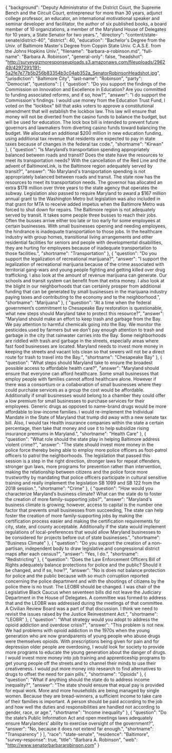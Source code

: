 {
  "background": "Deputy Administrator of the District Court, the Supreme Bench and the Circuit Court, entrepreneur for more than 30 years, adjunct college professor, an educator, an international motivational speaker and seminar developer and facilitator, the author of six published books, a board member of 10 organizations, a member of the Maryland House of Delegates for 10 years, a State Senator for two years.",
  "directory": "content/state-senate/district-40",
  "district": 40,
  "education": "Bachelor's Degree from the Univ. of Baltimore Master's Degree from Coppin State Univ. C.A.S.E. from the Johns Hopkins Univ.",
  "filename": "barbara-a-robinson.md",
  "full-name": "Barbara A. Robinson",
  "general-only": false,
  "headshot": "http://surveygizmoresponseuploads.s3.amazonaws.com/fileuploads/296249/4297291/191-5a2fe7e77b5b256b83354b3c04ab352a_SenatorRobinsonHeadshot.jpg",
  "jurisdiction": "Baltimore City",
  "last-name": "Robinson",
  "party": "Democrat",
  "questions": [
    {
      "question": "Do you support the findings of the Commission on Innovation and Excellence in Education? Are you committed to funding associated reforms, and if so, how?",
      "answer": "I do support the Commission's findings. I would use money from the Education Trust Fund, I voted on the \"lockbox\" bill that asks voters to approve a constitutional amendment that will establish the lockbox law. This law will ensure that money will not be diverted from the casino funds to balance the budget, but will be used for education. The lock box bill is intended to prevent future governors and lawmakers from diverting casino funds toward balancing the budget. We allocated an additional $200 million in new education funding, using additional tax revenue that residents are expected to pay in state taxes because of changes in the federal tax code.",
      "shortname": "Kirwan"
    },
    {
      "question": "Is Maryland’s transportation spending appropriately balanced between roads and transit? Does the state have the resources to meet its transportation needs? With the cancellation of the Red Line and the advent of BaltimoreLink, is the Baltimore region adequately served by transit?",
      "answer": "No Maryland's transportation spending is not appropriately balanced between roads and transit. The state now has the resources to meet its transportation needs. The governor has allocated an extra $178 million over three years to the state agency that operates the subway. Legislation also passed to require Maryland to award a $167 million annual grant to the Washington Metro but legislation was also  included in that grant for  MTA to receive added impetus when the Baltimore Metro was forced to shut down for repairs. The Baltimore region is not adequately served by transit. It takes some people three busses to reach their jobs. Often the busses arrive either too late or too early for some employees at certain businesses. With small businesses opening and needing employees, the hindrance is inadequate transportation to those jobs. In the healthcare industry with group homes, transitional living arrangements and other residential facilities for seniors and people with developmental disabilities, they are hurting for employees because of inadequate transportation to those facilities.",
      "shortname": "Transportation"
    },
    {
      "question": "Do you support the legalization of recreational marijuana?",
      "answer": "I support the legalization of recreational marijuana because of the crime associated with territorial gang-wars and young people fighting and getting killed over drug trafficking. I also look at the amount of revenue marijuana can generate. Our schools and transit system can benefit from that extra money. I also look at the blight in our neighborhoods that can certainly prosper from additional funding that can be generated by small businesses in the marijuana industry paying taxes and contributing to the economy and to the neighborhood.",
      "shortname": "Marijuana"
    },
    {
      "question": "At a time when the federal government’s commitment to Chesapeake Bay restoration is questionable, what new steps should Maryland take to protect this resource?",
      "answer": "Maryland should make an effort to keep trash and garbage from the Bay. We pay attention to harmful chemicals going into the Bay. We monitor the pesticides used by farmers but we don't pay enough attention to trash and garbage in the city that rainwater carries into the Bay. Some neighborhoods are riddled with trash and garbage in the streets, especially areas where fast food businesses are located. Maryland needs to invest more money in keeping the streets and vacant lots clean so that sewers will not be a direct route for trash to travel into the Bay.",
      "shortname": "Chesapeake Bay"
    },
    {
      "question": "What steps should Maryland take to ensure the broadest possible access to affordable health care?",
      "answer": "Maryland should ensure that everyone can afford healthcare. Some small businesses that employ people with families cannot afford healthcare alone. However if there was a consortium or a collaboration of small businesses where they could purchase services as a group the cost would be affordable. Additionally if small businesses would belong to a chamber they could offer a low premium for small businesses to purchase services for their employees. Generic drugs as opposed to name-brand drugs would be more affordable to low-income families. I would re-implement the Individual Mandate in the State of Maryland that trump did away with a new senate tax bill. Also, I would tax Health insurance companies within the state a certain percentage, then take that money and use it to help subsidize rising insurance premiums in Maryland.",
      "shortname": "Health Care"
    },
    {
      "question": "What role should the state play in helping Baltimore address violent crime?",
      "answer": "The state should invest more money in the police force thereby being able to employ more police officers as foot-patrol officers to patrol the neighborhoods. The legislation that passed this session is a step in the right direction, stronger laws for repeat offenders, stronger gun laws, more programs for prevention rather than intervention, making the relationship between citizens and the police force more trustworthy by mandating that police officers participate in cultural sensitive training and really implement the legislation SB 1099 and SB 122 from the 2018 session.",
      "shortname": "Crime"
    },
    {
      "question": "How would you characterize Maryland’s business climate? What can the state do to foster the creation of more family-supporting jobs?",
      "answer": "Maryland's business climate is growing; however, access to capital is the number one factor that prevents small businesses from succeeding, The state can help foster the creation of more family-supporting jobs by making the certification process easier and making the certification requirements for city, state, and county acceptable. Additionally if the state would implement regulations of local-preferences that would allow Maryland businesses to be considered for projects before out of state businesses.",
      "shortname": "Business Climate"
    },
    {
      "question": "Do you support the creation of a non-partisan, independent body to draw legislative and congressional district maps after each census?",
      "answer": "Yes, I do.",
      "shortname": "Redistricting"
    },
    {
      "question": "Does the Law Enforcement Officers Bill of Rights adequately balance protections for police and the public? Should it be changed, and if so, how?",
      "answer": "No is does not balance protection for police and the public because with so much corruption reported concerning the police department and with the shootings of citizens by the police there is no trust. The LEOBR should be changed. I was chair of the Legislative Black Caucus when seventeen bills did not leave the Judiciary Department in the House of Delegates. A committee was formed to address that and the LEOBR was addressed during the meetings of that committee. A Civilian Review Board was a part of that discussion. I think we need to revisit the issues raised by the Justice Reinvestment Act.",
      "shortname": "LEOBR"
    },
    {
      "question": "What strategy would you adopt to address the opioid addiction and overdose crisis?",
      "answer": "This problem is not new. We had problems with opioid addiction in the 1970s when the young generation who are now grandparents of young people who abuse drugs were themselves opioids. With prescriptions being given for pain and for depression older people are overdosing, I would look for society to provide more programs to educate the young generation about the danger of drugs. I would invest more money into job training and apprenticeship programs to get young people off the streets and to channel their minds to use their creativeness. I would put more money into research to find alternatives to drugs to offset the need for pain pills.",
      "shortname": "Opioids"
    },
    {
      "question": "What if anything should the state do to address income inequality?",
      "answer": "The state should ensure that equal pay is provided for equal work. More and more households are being managed by single women. Because they are bread-winners, a sufficient income to take care of their families is important. A person should be paid according to the job and how well the duties and responsibilities are handled not according to gender, race, or age.",
      "shortname": "Income inequality"
    },
    {
      "question": "Do the state’s Public Information Act and open meetings laws adequately ensure Marylanders’ ability to exercise oversight of the government?",
      "answer": "No, because it does not extend far enough.",
      "shortname": "Transparency"
    }
  ],
  "race": "state-senate",
  "residence": "Baltimore",
  "survey-response": true,
  "title": "Barbara A. Robinson",
  "web": "http://www.senatorbarbararobinson.com"
}

